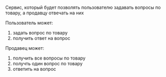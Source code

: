 Сервис, который будет позволять пользователю задавать вопросы по товару, а продавцу отвечать на них

Пользователь может: 
1) задать вопрос по товару 
2) получить ответ на вопрос 

Продавец может:
1) получить все вопросы по товару 
2) получть один вопрос по товару 
3) ответить на вопрос 

